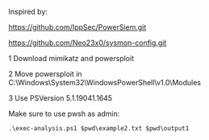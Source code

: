 Inspired by:

https://github.com/IppSec/PowerSiem.git 

https://github.com/Neo23x0/sysmon-config.git 

1 Download mimikatz and powersploit

2 Move powersploit in C:\Windows\System32\WindowsPowerShell\v1.0\Modules

3 Use PSVersion  5.1.19041.1645

Make sure to use pwsh as admin:

`.\exec-analysis.ps1 $pwd\example2.txt $pwd\output1`

